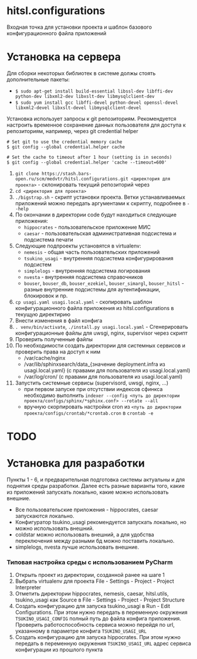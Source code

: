 hitsl.configurations
======

Входная точка для установки проекта и шаблон базового конфигурационного файла приложений

Установка на сервера
=========

Для сборки некоторых библиотек в системе должы стоять дополнительные пакеты:

  * `$ sudo apt-get install build-essential libssl-dev libffi-dev python-dev libxml2-dev libxslt-dev libmysqlclient-dev`
  * `$ sudo yum install gcc libffi-devel python-devel openssl-devel libxml2-devel libxslt-devel libmysqlclient-devel`

Установка использует запросы к git репозиториям. Рекомендуется настроить временное сохранение данных пользователя для
доступа к репозиториям, например, через git credential helper

    # Set git to use the credential memory cache
    $ git config --global credential.helper cache

    # Set the cache to timeout after 1 hour (setting is in seconds)
    $ git config --global credential.helper 'cache --timeout=600'

1. `git clone https://stash.bars-open.ru/scm/medvtr/hitsl.configurations.git <директория для проекта>` - cклонировать текущий репозиторий через
1. `cd <директория для проекта>`
1. `./bigstrap.sh` - скрипт установки проекта. Ветки устанавливаемых приложений можно передать аргументами к скрипту, подробнее в `--help`
1. По окончании в директории code будут находиться следующие приложения:
    * `hippocrates` - пользовательское приложение МИС
    * `caesar` - пользовательская административная подсистема и подсистема печати
1. Следующие подпроекты установятся в virtualenv:
    * `nemesis` - общая часть пользовательских приложений
    * `tsukino_usagi` - внутренняя подсистема конфигурирования подсистем
    * `simplelogs` - внутренняя подсистема логирования
    * `nvesta` - внутренняя подсистема справочников
    * `bouser`, `bouser_db`, `bouser_ezekiel`, `bouser_simargl`, `bouser_hitsl` - разные внутренние подсистемы для аутентификации, блокировок и пр.
1. `cp usagi.yaml usagi.local.yaml` - скопировать шаблон конфигурационного файла приложения из hitsl.configurations в текущую директирию
1. Внести изменения в файл конфига
1. `. venv/bin/activate`, `./install.py usagi.local.yaml` - Сгенерировать конфигурационные файлы для uwsgi, nginx, supervisor через скрипт
1. Проверить полученные файлы
1. По необходимости создать директории для системных сервисов и проверить права на доступ к ним
    * /var/cache/nginx
    * /var/lib/sphinxsearch/data_{значение deployment.infra из usagi.local.yaml} (с правами для пользователя из usagi.local.yaml)
    * /var/log/cron/ (с правами для пользователя из usagi.local.yaml)
1. Запустить системные сервисы (supervisord, uwsgi, nginx, ...)
    * при первом запуске при отсутствии индексов сфинкса необходимо выполнить `indexer --config <путь до директории проекта/configs/sphinx/*sphinx.conf> --rotate --all`
    * вручную скорпировать настройки cron из `<путь до директории проекта/configs/crontab/*crontab.cron` в `crontab -e`


# TODO


Установка для разработки
=========
Пункты 1 - 6, и предварительная подготовка системы актуальны и для поднятия среды разработки.
Далее есть разные варианты того, какие из приложений запускать локально, какие можно использовать внешние.

  * Все пользовательские приложения - hippocrates, caesar запускаются локально.
  * Конфигуратор tsukino_usagi рекомендуется запускать локально, но можно использовать внешний.
  * coldstar можно использовать внешний, а для удобства переключения между разными бд можно поставить локально.
  * simplelogs, nvesta лучше использовать внешние.


### Типовая настройка среды с использованием PyCharm

1. Открыть проект из директории, созданной ранее на шаге 1
2. Выбрать virtualenv для проекта File - Settings - Project - Project Interpreter
3. Отметить директории hippocrates, nemesis, caesar, hitsl.utils, tsukino_usagi как Source в File - Settings - Project - Project Structure
4. Создать конфигурацию для запуска tsukino_usagi в Run - Edit Configurations. При этом нужно передать в переменную
окружения `TSUKINO_USAGI_CONFIG` полный путь до файла конфига приложения. Проверить работоспособность сервиса можно
перейдя по url, указанному в параметре конфига `TSUKINO_USAGI_URL`
5. Создать конфигурацию для запуска hippocrates. При этом нужно передать в переменную окружения `TSUKINO_USAGI_URL`
адрес сервиса конфигурации из прошлого пункта
